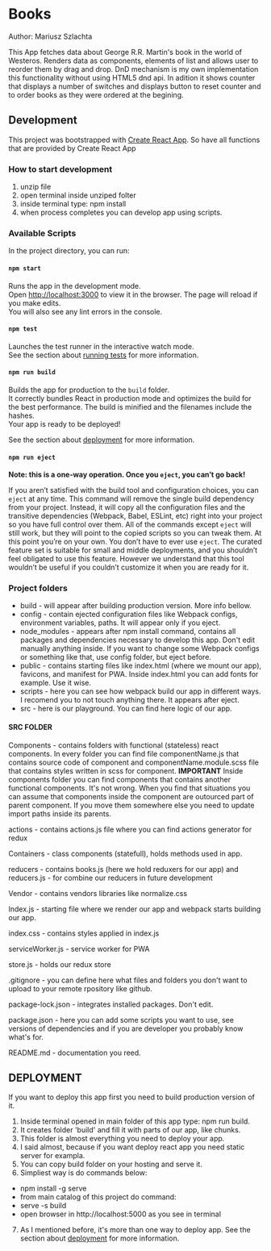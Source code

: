 
# Books

Author: Mariusz Szlachta

This App fetches data about George R.R. Martin's book in the world of Westeros. Renders data as components, elements of list and allows user to reorder them by drag and drop. DnD mechanism is my own implementation this functionality without using HTML5 dnd api. In adition it shows counter that displays a number of switches and displays button to reset counter and to order books as they were ordered at the begining.

## Development

This project was bootstrapped with [Create React App](https://github.com/facebook/create-react-app).
So have all functions that are provided by Create React App

### How to start development

1. unzip file
2. open terminal inside unziped folter
3. inside terminal type: npm install
4. when process completes you can develop app using scripts.

### Available Scripts

In the project directory, you can run:

#### `npm start`

Runs the app in the development mode.<br>
Open [http://localhost:3000](http://localhost:3000) to view it in the browser.
The page will reload if you make edits.<br>
You will also see any lint errors in the console.

#### `npm test`

Launches the test runner in the interactive watch mode.<br>
See the section about [running tests](https://facebook.github.io/create-react-app/docs/running-tests) for more information.

#### `npm run build`

Builds the app for production to the `build` folder.<br>
It correctly bundles React in production mode and optimizes the build for the best performance.
The build is minified and the filenames include the hashes.<br>
Your app is ready to be deployed!

See the section about [deployment](https://facebook.github.io/create-react-app/docs/deployment) for more information.

#### `npm run eject`

**Note: this is a one-way operation. Once you `eject`, you can’t go back!**

If you aren’t satisfied with the build tool and configuration choices, you can `eject` at any time. This command will remove the single build dependency from your project.
Instead, it will copy all the configuration files and the transitive dependencies (Webpack, Babel, ESLint, etc) right into your project so you have full control over them. All of the commands except `eject` will still work, but they will point to the copied scripts so you can tweak them. At this point you’re on your own.
You don’t have to ever use `eject`. The curated feature set is suitable for small and middle deployments, and you shouldn’t feel obligated to use this feature. However we understand that this tool wouldn’t be useful if you couldn’t customize it when you are ready for it.

### Project folders

- build - will appear after building production version. More info bellow.
- config - contain ejected configuration files like Webpack configs, environment variables, paths. It will appear only if you eject.
- node_modules - appears after npm install command, contains all packages and dependencies necessary to develop this app.
  Don't edit manually anything inside. If you want to change some Webpack configs or something like that, use config folder, but eject before.
- public - contains starting files like index.html (where we mount our app), favicons, and manifest for PWA.
  Inside index.html you can add fonts for example. Use it wise.
- scripts - here you can see how webpack build our app in different ways. I recomend you to not touch anything there. It appears after eject.
- src - here is our playground. You can find here logic of our app.

#### SRC FOLDER

Components - contains folders with functional (stateless) react components. In every folder you can find file componentName.js that contains source code of component and componentName.module.scss file that contains styles written in scss for component.
**IMPORTANT**
Inside components folder you can find components that contains another functional components. It's not wrong. When you find that situations you can assume that components inside the component are outourced part of parent component. If you move them somewhere else you need to update import paths inside its parents.

actions - contains actions.js file where you can find actions generator for redux

Containers - class components (statefull), holds methods used in app.

reducers - contains books.js (here we hold reduxers for our app) and reducers.js - for combine our reducers in future development

Vendor - contains vendors libraries like normalize.css

Index.js - starting file where we render our app and webpack starts building our app.

index.css - contains styles applied in index.js

serviceWorker.js - service worker for PWA

store.js - holds our redux store

.gitignore - you can define here what files and folders you don't want to upload to your remote rpository like github.

package-lock.json - integrates installed packages. Don't edit.

package.json - here you can add some scripts you want to use, see versions of dependencies and if you are developer you probably know what's for.

README.md - documentation you reed.

## DEPLOYMENT

If you want to deploy this app first you need to build production version of it.

1. Inside terminal opened in main folder of this app type: npm run build.
2. It creates folder 'build' and fill it with parts of our app, like chunks.
3. This folder is almost everything you need to deploy your app.
4. I said almost, because if you want deploy react app you need static server for exampla.
5. You can copy build folder on your hosting and serve it.
6. Simpliest way is do commands below:

  -  npm install -g serve
  -  from main catalog of this project do command:
  -  serve -s build
  -  open browser in http://localhost:5000 as you see in terminal
7. As I mentioned before, it's more than one way to deploy app. See the section about [deployment](https://facebook.github.io/create-react-app/docs/deployment) for more information.

